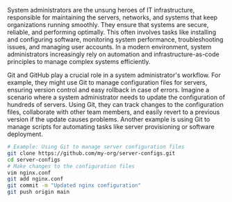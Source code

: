 System administrators are the unsung heroes of IT infrastructure, responsible for maintaining the servers, networks, and systems that keep organizations running smoothly. They ensure that systems are secure, reliable, and performing optimally. This often involves tasks like installing and configuring software, monitoring system performance, troubleshooting issues, and managing user accounts. In a modern environment, system administrators increasingly rely on automation and infrastructure-as-code principles to manage complex systems efficiently.

Git and GitHub play a crucial role in a system administrator's workflow. For example, they might use Git to manage configuration files for servers, ensuring version control and easy rollback in case of errors. Imagine a scenario where a system administrator needs to update the configuration of hundreds of servers. Using Git, they can track changes to the configuration files, collaborate with other team members, and easily revert to a previous version if the update causes problems. Another example is using Git to manage scripts for automating tasks like server provisioning or software deployment.

```bash
# Example: Using Git to manage server configuration files
git clone https://github.com/my-org/server-configs.git
cd server-configs
# Make changes to the configuration files
vim nginx.conf
git add nginx.conf
git commit -m "Updated nginx configuration"
git push origin main
```